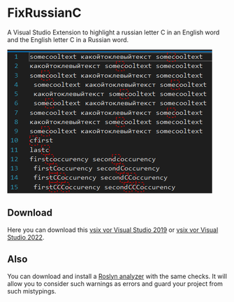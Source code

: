 # FixRussianC

A Visual Studio Extension to highlight a russian letter С in an English word and the English letter C in a Russian word.

![Example](example0.png)

## Download 

Here you can download this [vsix vor Visual Studio 2019](https://marketplace.visualstudio.com/items?itemName=lsoft.FixRussianC) or [vsix vor Visual Studio 2022](https://marketplace.visualstudio.com/items?itemName=lsoft.FixRussianC64).

## Also

You can download and install a [Roslyn analyzer](https://github.com/lsoft/FixRussianCAnalyzer) with the same checks. It will allow you to consider such warnings as errors and guard your project from such mistypings.